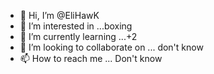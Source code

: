 - 👋 Hi, I’m @EliHawK
- 👀 I’m interested in ...boxing
- 🌱 I’m currently learning ...+2
- 💞️ I’m looking to collaborate on ... don't know
- 📫 How to reach me ... Don't know

<!---
EliHawK/EliHawK is a ✨ special ✨ repository because its `README.md` (this file) appears on your GitHub profile.
You can click the Preview link to take a look at your changes.
--->
